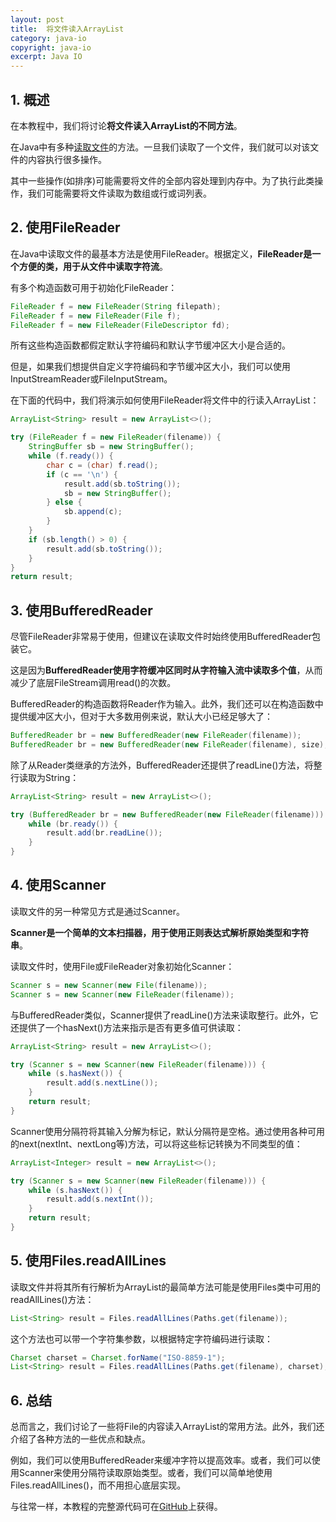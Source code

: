 ```yaml
---
layout: post
title:  将文件读入ArrayList
category: java-io
copyright: java-io
excerpt: Java IO
---
```


## 1. 概述

在本教程中，我们将讨论**将文件读入ArrayList的不同方法**。

在Java中有多种[读取文件](https://www.baeldung.com/java-read-file)的方法。一旦我们读取了一个文件，我们就可以对该文件的内容执行很多操作。

其中一些操作(如排序)可能需要将文件的全部内容处理到内存中。为了执行此类操作，我们可能需要将文件读取为数组或行或词列表。

## 2. 使用FileReader

在Java中读取文件的最基本方法是使用FileReader。根据定义，**FileReader是一个方便的类，用于从文件中读取字符流**。

有多个构造函数可用于初始化FileReader：

```java
FileReader f = new FileReader(String filepath);
FileReader f = new FileReader(File f);
FileReader f = new FileReader(FileDescriptor fd);
```

所有这些构造函数都假定默认字符编码和默认字节缓冲区大小是合适的。

但是，如果我们想提供自定义字符编码和字节缓冲区大小，我们可以使用InputStreamReader或FileInputStream。

在下面的代码中，我们将演示如何使用FileReader将文件中的行读入ArrayList：

```java
ArrayList<String> result = new ArrayList<>();

try (FileReader f = new FileReader(filename)) {
    StringBuffer sb = new StringBuffer();
    while (f.ready()) {
        char c = (char) f.read();
        if (c == '\n') {
            result.add(sb.toString());
            sb = new StringBuffer();
        } else {
            sb.append(c);
        }
    }
    if (sb.length() > 0) {
        result.add(sb.toString());
    }
}       
return result;
```

## 3. 使用BufferedReader

尽管FileReader非常易于使用，但建议在读取文件时始终使用BufferedReader包装它。

这是因为**BufferedReader使用字符缓冲区同时从字符输入流中读取多个值**，从而减少了底层FileStream调用read()的次数。

BufferedReader的构造函数将Reader作为输入。此外，我们还可以在构造函数中提供缓冲区大小，但对于大多数用例来说，默认大小已经足够大了：

```java
BufferedReader br = new BufferedReader(new FileReader(filename));
BufferedReader br = new BufferedReader(new FileReader(filename), size);
```

除了从Reader类继承的方法外，BufferedReader还提供了readLine()方法，将整行读取为String：

```java
ArrayList<String> result = new ArrayList<>();

try (BufferedReader br = new BufferedReader(new FileReader(filename))) {
    while (br.ready()) {
        result.add(br.readLine());
    }
}
```

## 4. 使用Scanner

读取文件的另一种常见方式是通过Scanner。

**Scanner是一个简单的文本扫描器，用于使用正则表达式解析原始类型和字符串**。

读取文件时，使用File或FileReader对象初始化Scanner：

```java
Scanner s = new Scanner(new File(filename));
Scanner s = new Scanner(new FileReader(filename));
```

与BufferedReader类似，Scanner提供了readLine()方法来读取整行。此外，它还提供了一个hasNext()方法来指示是否有更多值可供读取：

```java
ArrayList<String> result = new ArrayList<>();

try (Scanner s = new Scanner(new FileReader(filename))) {
    while (s.hasNext()) {
        result.add(s.nextLine());
    }
    return result;
}
```

Scanner使用分隔符将其输入分解为标记，默认分隔符是空格。通过使用各种可用的next(nextInt、nextLong等)方法，可以将这些标记转换为不同类型的值：

```java
ArrayList<Integer> result = new ArrayList<>();

try (Scanner s = new Scanner(new FileReader(filename))) {
    while (s.hasNext()) {
        result.add(s.nextInt());
    }
    return result;
}
```

## 5. 使用Files.readAllLines

读取文件并将其所有行解析为ArrayList的最简单方法可能是使用Files类中可用的readAllLines()方法：

```java
List<String> result = Files.readAllLines(Paths.get(filename));
```

这个方法也可以带一个字符集参数，以根据特定字符编码进行读取：

```java
Charset charset = Charset.forName("ISO-8859-1");
List<String> result = Files.readAllLines(Paths.get(filename), charset);
```

## 6. 总结

总而言之，我们讨论了一些将File的内容读入ArrayList的常用方法。此外，我们还介绍了各种方法的一些优点和缺点。

例如，我们可以使用BufferedReader来缓冲字符以提高效率。或者，我们可以使用Scanner来使用分隔符读取原始类型。或者，我们可以简单地使用Files.readAllLines()，而不用担心底层实现。

与往常一样，本教程的完整源代码可在[GitHub](https://github.com/tuyucheng7/taketoday-tutorial4j/tree/master/java-core-modules/java-io-1)上获得。
